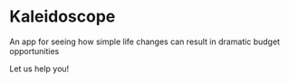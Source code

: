 # Kaleidoscope

An app for seeing how simple life changes can result in dramatic budget opportunities

Let us help you!
